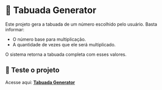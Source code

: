 # 🧮 Tabuada Generator  

Este projeto gera a tabuada de um número escolhido pelo usuário. Basta informar:  
- O número base para multiplicação.  
- A quantidade de vezes que ele será multiplicado.  

O sistema retorna a tabuada completa com esses valores.  

## 🚀 Teste o projeto  
Acesse aqui: [**Tabuada Generator**](https://luz952.github.io/Tabuada-Generator/)  
